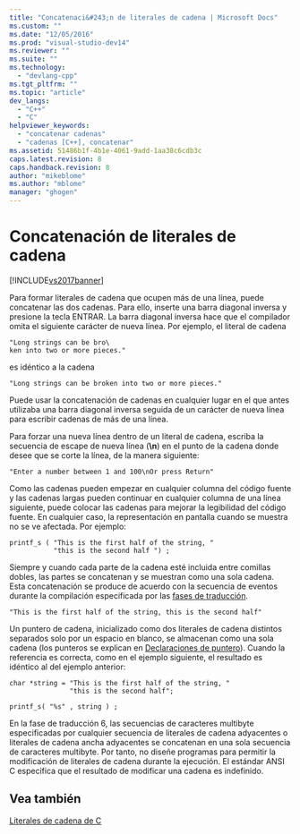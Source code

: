 ```yaml
---
title: "Concatenaci&#243;n de literales de cadena | Microsoft Docs"
ms.custom: ""
ms.date: "12/05/2016"
ms.prod: "visual-studio-dev14"
ms.reviewer: ""
ms.suite: ""
ms.technology: 
  - "devlang-cpp"
ms.tgt_pltfrm: ""
ms.topic: "article"
dev_langs: 
  - "C++"
  - "C"
helpviewer_keywords: 
  - "concatenar cadenas"
  - "cadenas [C++], concatenar"
ms.assetid: 51486b1f-4b1e-4061-9add-1aa38c6cdb3c
caps.latest.revision: 8
caps.handback.revision: 8
author: "mikeblome"
ms.author: "mblome"
manager: "ghogen"
---
```

# Concatenaci&#243;n de literales de cadena
[!INCLUDE[vs2017banner](../assembler/inline/includes/vs2017banner.md)]

Para formar literales de cadena que ocupen más de una línea, puede concatenar las dos cadenas.  Para ello, inserte una barra diagonal inversa y presione la tecla ENTRAR.  La barra diagonal inversa hace que el compilador omita el siguiente carácter de nueva línea.  Por ejemplo, el literal de cadena  
  
```  
"Long strings can be bro\  
ken into two or more pieces."  
```  
  
 es idéntico a la cadena  
  
```  
"Long strings can be broken into two or more pieces."  
```  
  
 Puede usar la concatenación de cadenas en cualquier lugar en el que antes utilizaba una barra diagonal inversa seguida de un carácter de nueva línea para escribir cadenas de más de una línea.  
  
 Para forzar una nueva línea dentro de un literal de cadena, escriba la secuencia de escape de nueva línea \(**\\n**\) en el punto de la cadena donde desee que se corte la línea, de la manera siguiente:  
  
```  
"Enter a number between 1 and 100\nOr press Return"  
```  
  
 Como las cadenas pueden empezar en cualquier columna del código fuente y las cadenas largas pueden continuar en cualquier columna de una línea siguiente, puede colocar las cadenas para mejorar la legibilidad del código fuente.  En cualquier caso, la representación en pantalla cuando se muestra no se ve afectada.  Por ejemplo:  
  
```  
printf_s ( "This is the first half of the string, "  
           "this is the second half ") ;  
```  
  
 Siempre y cuando cada parte de la cadena esté incluida entre comillas dobles, las partes se concatenan y se muestran como una sola cadena.  Esta concatenación se produce de acuerdo con la secuencia de eventos durante la compilación especificada por las [fases de traducción](../preprocessor/phases-of-translation.md).  
  
```  
"This is the first half of the string, this is the second half"  
```  
  
 Un puntero de cadena, inicializado como dos literales de cadena distintos separados solo por un espacio en blanco, se almacenan como una sola cadena \(los punteros se explican en [Declaraciones de puntero](../c-language/pointer-declarations.md)\).  Cuando la referencia es correcta, como en el ejemplo siguiente, el resultado es idéntico al del ejemplo anterior:  
  
```  
char *string = "This is the first half of the string, "  
               "this is the second half";  
  
printf_s( "%s" , string ) ;  
```  
  
 En la fase de traducción 6, las secuencias de caracteres multibyte especificadas por cualquier secuencia de literales de cadena adyacentes o literales de cadena ancha adyacentes se concatenan en una sola secuencia de caracteres multibyte.  Por tanto, no diseñe programas para permitir la modificación de literales de cadena durante la ejecución.  El estándar ANSI C especifica que el resultado de modificar una cadena es indefinido.  
  
## Vea también  
 [Literales de cadena de C](../c-language/c-string-literals.md)